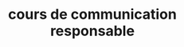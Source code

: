 ---
title: cours de communication responsable
img: ./assets/images/ressources/img1.png
description: Cofondateur et directeur de projet web à plutot.cool, membre fondateur
domains:
- marketing
- communication
link: charles.prevot@gmail.com
---